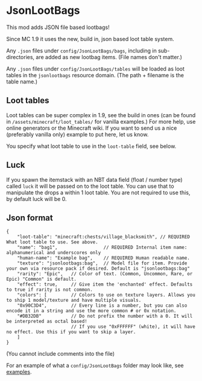 JsonLootBags
============

This mod adds JSON file based lootbags!

Since MC 1.9 it uses the new, build in, json based loot table system.

Any `.json` files under `config/JsonLootBags/bags`, including in sub-directories, are added as new lootbag items. (File names don't matter.)

Any `.json` files under `config/JsonLootBags/tables` will be loaded as loot tables in the `jsonlootbags` resource domain. (The path + filename is the table name.) 


Loot tables
-----------

Loot tables can be super complex in 1.9, see the build in ones (can be found in `/assets/minecraft/loot_tables/` for 
vanilla examples.) For more help, use online generators or the Minecraft wiki. If you want to send us a nice 
(preferably vanilla only) example to put here, let us know.

You specify what loot table to use in the `loot-table` field, see below.

Luck
----

If you spawn the itemstack with an NBT data field (float / number type) called `luck` it will be passed on to the loot table.
You can use that to manipulate the drops a within 1 loot table. You are not required to use this, by default luck will be 0.

Json format
-----------

```json5
{
    "loot-table": "minecraft:chests/village_blacksmith", // REQUIRED What loot table to use. See above.
    "name": "bag1",                 // REQUIRED Internal item name: alphanumerical and underscores only
    "human-name": "Example bag",    // REQUIRED Human readable name.
    "texture": "jsonlootbags:bag",  // Model file for item. Provide your own via resource pack if desired. Default is "jsonlootbags:bag"
    "rarity": "Epic",   // Color of text. (Common, Uncommon, Rare, or Epic) "Common" is default.
    "effect": true,     // Give item the 'enchanted' effect. Defaults to true if rarity is not common.
    "colors": [         // Colors to use on texture layers. Allows you to ship 1 model/texture and have multiple visuals.
    "0x90C3D4",         // Every line is a number, but you can also encode it in a string and use the more common # or 0x notation.
    "#DB32DB"           // Do not prefix the number with a 0. It will be interpreted as octal based!
                        // If you use "0xFFFFFF" (white), it will have no effect. Use this if you want to skip a layer.
    ]
}
```

(You cannot include comments into the file)

For an example of what a `config/JsonLootBags` folder may look like, see [examples](examples).

